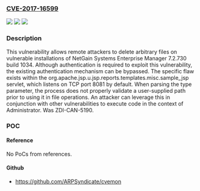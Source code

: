 ### [CVE-2017-16599](https://cve.mitre.org/cgi-bin/cvename.cgi?name=CVE-2017-16599)
![](https://img.shields.io/static/v1?label=Product&message=NetGain%20Systems%20Enterprise%20Manager&color=blue)
![](https://img.shields.io/static/v1?label=Version&message=7.2.730%20build%201034%20&color=brightgreen)
![](https://img.shields.io/static/v1?label=Vulnerability&message=CWE-22-Improper%20Limitation%20of%20a%20Pathname%20to%20a%20Restricted%20Directory%20('Path%20Traversal')&color=brightgreen)

### Description

This vulnerability allows remote attackers to delete arbitrary files on vulnerable installations of NetGain Systems Enterprise Manager 7.2.730 build 1034. Although authentication is required to exploit this vulnerability, the existing authentication mechanism can be bypassed. The specific flaw exists within the org.apache.jsp.u.jsp.reports.templates.misc.sample_jsp servlet, which listens on TCP port 8081 by default. When parsing the type parameter, the process does not properly validate a user-supplied path prior to using it in file operations. An attacker can leverage this in conjunction with other vulnerabilities to execute code in the context of Administrator. Was ZDI-CAN-5190.

### POC

#### Reference
No PoCs from references.

#### Github
- https://github.com/ARPSyndicate/cvemon

